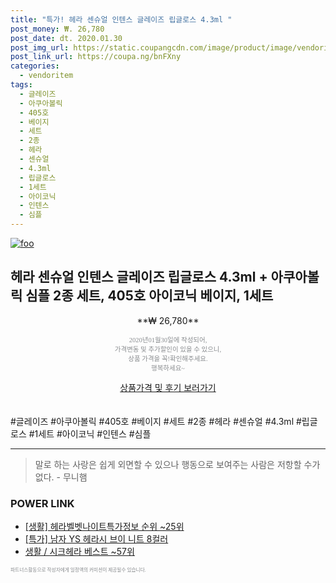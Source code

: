 ```yaml
--- 
title: "특가! 헤라 센슈얼 인텐스 글레이즈 립글로스 4.3ml " 
post_money: ₩. 26,780 
post_date: dt. 2020.01.30 
post_img_url: https://static.coupangcdn.com/image/product/image/vendoritem/2019/06/10/4888590342/63256c97-c1df-455b-8622-fbabf19beb4c.jpg 
post_link_url: https://coupa.ng/bnFXny 
categories: 
  - vendoritem 
tags: 
  - 글레이즈 
  - 아쿠아볼릭 
  - 405호 
  - 베이지 
  - 세트 
  - 2종 
  - 헤라 
  - 센슈얼 
  - 4.3ml 
  - 립글로스 
  - 1세트 
  - 아이코닉 
  - 인텐스 
  - 심플 
--- 
```

[![foo](https://static.coupangcdn.com/image/product/image/vendoritem/2019/06/10/4888590342/63256c97-c1df-455b-8622-fbabf19beb4c.jpg)](https://coupa.ng/bnFXny) 

## 헤라 센슈얼 인텐스 글레이즈 립글로스 4.3ml + 아쿠아볼릭 심플 2종 세트, 405호 아이코닉 베이지, 1세트 
<p style="text-align: center;">**₩ 26,780**</p> 
<p style="text-align: center;"><span style="color: #898c8f; font-family: Georgia,Times,serif; font-size: 0.75em;">2020년01월30일에 작성되어, <br>가격변동 및 추가할인이 있을 수 있으니,<br> 상품 가격을 꼭!확인해주세요.<br>행복하세요~</span> 
</p>	 
<div markdown="0" style="text-align: center;"><a href="https://coupa.ng/bnFXny" class="btn btn--success">상품가격 및 후기 보러가기</a></div> 
<br><br> 
  #글레이즈 #아쿠아볼릭 #405호 #베이지 #세트 #2종 #헤라 #센슈얼 #4.3ml #립글로스 #1세트 #아이코닉 #인텐스 #심플 
<hr> 

> 말로 하는 사랑은 쉽게 외면할 수 있으나 행동으로 보여주는 사람은 저항할 수가 없다. - 무니햄 


### POWER LINK

* <a href="https://blog.naver.com/sakai111/221774924547" target="_blank"> [생활] 헤라벨벳나이트특가정보 순위 ~25위</a>
* <a href="https://blog.naver.com/an0733/221786308642" target="_blank">[특가] 남자 YS 헤라시 브이 니트 8컬러</a>
* <a href="https://blog.naver.com/santokki14/221777145211" target="_blank">생활 / 시크헤라 베스트 ~57위</a>

<span style="color: #898c8f; font-family: Georgia,Times,serif; font-size: 0.55em;">파트너스활동으로 작성자에게 일정액의 커미션이 제공될수 있습니다.</span> 
